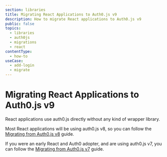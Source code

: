 ```yaml
---
section: libraries
title: Migrating React Applications to Auth0.js v9
description: How to migrate React applications to Auth0.js v9
public: false
topics:
  - libraries
  - auth0js
  - migrations
  - react
contentType:
  - how-to
useCase:
  - add-login
  - migrate
---
```

# Migrating React Applications to Auth0.js v9

React applications use auth0.js directly without any kind of wrapper library.

Most React applications will be using auth0.js v8, so you can follow the [Migrating from Auth0.js v8](/libraries/auth0js/v9/migration-v8-v9) guide.

If you were an early React and Auth0 adopter, and are using auth0.js v7, you can follow the [Migrating from Auth0.js v7](/libraries/auth0js/v9/migration-v7-v9) guide.
